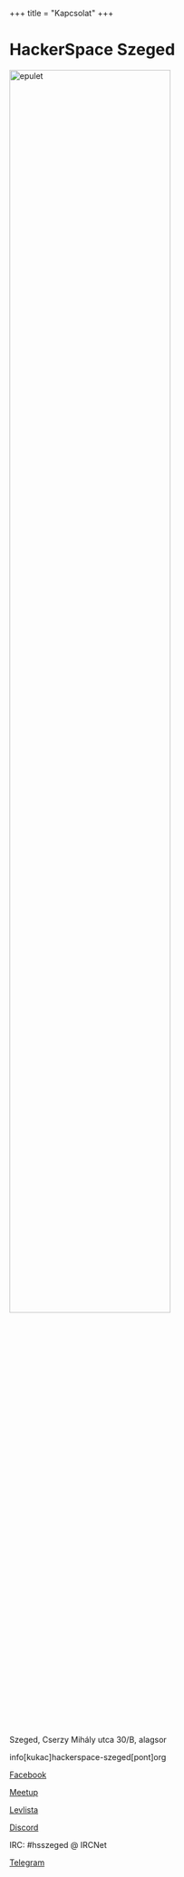 +++
title = "Kapcsolat"
+++

# HackerSpace Szeged

<link rel="stylesheet" href="https://cdnjs.cloudflare.com/ajax/libs/font-awesome/5.15.1/css/all.min.css" integrity="sha512-+4zCK9k+qNFUR5X+cKL9EIR+ZOhtIloNl9GIKS57V1MyNsYpYcUrUeQc9vNfzsWfV28IaLL3i96P9sdNyeRssA==" crossorigin="anonymous" />
<style>img[alt=epulet] { width: 75%; }</style>

![epulet](/img/epulet.jpg)

<i class="fas fa-map-marked-alt"></i> Szeged, Cserzy Mihály utca 30/B, alagsor

<i class="fas fa-envelope"></i> info[kukac]hackerspace-szeged[pont]org

<i class="fab fa-facebook-square"></i> [Facebook](https://www.facebook.com/Hackerspace-Szeged-100898773575308)

<i class="fab fa-meetup"></i> [Meetup](https://www.meetup.com/Hackerspace-Szeged-workshops-and-meetups)

<i class="fas fa-envelope"></i> [Levlista](https://groups.google.com/forum/?hl=HU#!forum/hackerspace_szeged)

<i class="fas fa-comments"></i> [Discord](https://discord.gg/xtM5wJA)

<i class="fas fa-comments"></i> IRC: #hsszeged @ IRCNet

<i class="fas fa-comments"></i> [Telegram](https://t.me/hackerspace_szeged)
